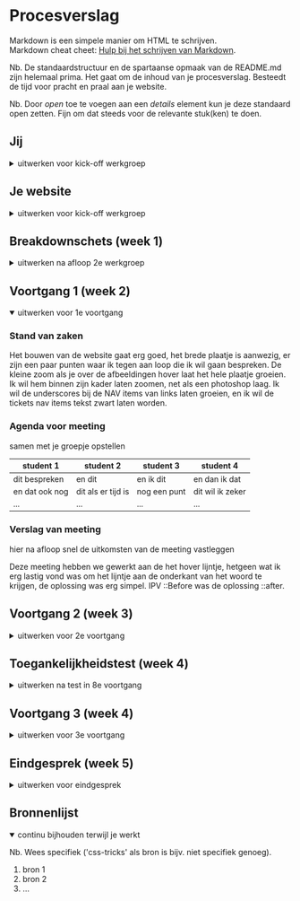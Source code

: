 # Procesverslag
Markdown is een simpele manier om HTML te schrijven.  
Markdown cheat cheet: [Hulp bij het schrijven van Markdown](https://github.com/adam-p/markdown-here/wiki/Markdown-Cheatsheet).

Nb. De standaardstructuur en de spartaanse opmaak van de README.md zijn helemaal prima. Het gaat om de inhoud van je procesverslag. Besteedt de tijd voor pracht en praal aan je website.

Nb. Door *open* toe te voegen aan een *details* element kun je deze standaard open zetten. Fijn om dat steeds voor de relevante stuk(ken) te doen.





## Jij

<details>
<summary>uitwerken voor kick-off werkgroep</summary>

### Auteur:
Bern de Klerk (vervangen door jouw naam)

#### Je startniveau:
Blauw (kies uit zwart, rood óf blauw)

#### Je focus:
Surface (kies uit responsive óf surface plane)
 
</details>





## Je website

<details>
<summary>uitwerken voor kick-off werkgroep</summary>

### Je opdracht:
Rijksmuseum.nl

#### Screenshot(s) van de eerste pagina (small screen): 
Launchpage
<img src="images/rijksmuseum_launchpage.PNG" width="375px" alt="Launchpage">

#### Screenshot(s) van de tweede pagina (small screen):
Fellowship 
<img src="images/rijksmuseum_fellowship.PNG" width="375px" alt="Fellowship page">
 
</details>



## Breakdownschets (week 1)

<details>
<summary>uitwerken na afloop 2e werkgroep</summary>

### de hele pagina: 
<img src="./images/breakdownschets.png" width="375px" alt="breakdown van de hele pagina">

### dynamisch deel (bijv menu): 
<img src="./images/breakdownschets_menu.png" width="375px" alt="breakdown van een dynamisch deel">


</details>





## Voortgang 1 (week 2)

<details open>
<summary>uitwerken voor 1e voortgang</summary>

### Stand van zaken
Het bouwen van de website gaat erg goed, het brede plaatje is aanwezig, er zijn een paar punten waar ik tegen aan loop die ik wil gaan bespreken. De kleine zoom als je over de afbeeldingen hover laat het hele plaatje groeien. Ik wil hem binnen zijn kader  laten zoomen, net als een photoshop laag. Ik wil de underscores bij de NAV items van links laten groeien, en ik wil de tickets nav items tekst zwart laten worden. 


### Agenda voor meeting
samen met je groepje opstellen

| student 1      | student 2          | student 3    | student 4        |
| ---            | ---                | ---          | ---              |
| dit bespreken  | en dit             | en ik dit    | en dan ik dat    |
| en dat ook nog | dit als er tijd is | nog een punt | dit wil ik zeker |
| ...            | ...                | ...          | ...              |


### Verslag van meeting
hier na afloop snel de uitkomsten van de meeting vastleggen

Deze meeting hebben we gewerkt aan de het hover lijntje, hetgeen wat ik erg lastig vond was om het lijntje aan de onderkant van het woord te krijgen, de oplossing was erg simpel. IPV ::Before was de oplossing ::after.

</details>





## Voortgang 2 (week 3)

<details>
<summary>uitwerken voor 2e voortgang</summary>

### Stand van zaken
Het gaat erg goed! Ik vind het nu ook leuk om te doen, de brede opzet van de website is nu af. Ik ga de footer nog verder uitbreiden en beginnen aan het menu.
In principe kan ik nu de meeste problemen oplossen zonder naar het internet te gaan, dit geeft een goed gevoel. Wellicht word ik ooit nog een waardig programmeur!

Ik wil gaan beginnen aan de tweede pagina, ik moet nog uitkiezen welke ik wil doen. Omdat ik zelf erg van kunst hou doe ik een schilderij waarschijnlijk.

### Agenda voor meeting
samen met je groepje opstellen

| student 1      | student 2          | student 3    | student 4        |
| ---            | ---                | ---          | ---              |
| Hamburger menu maken  | en dit             | en ik dit    | en dan ik dat    |
| en dat ook nog | dit als er tijd is | nog een punt | dit wil ik zeker |
| ...            | ...                | ...          | ...              |


### Verslag van meeting
hier na afloop snel de uitkomsten van de meeting vastleggen

Het hamburger menu is af, hij hoeft alleen  verder te worden vormgegeven, ik moet uitvogelen waarom ie wel werkt in mijn browser maar niet als ik hem naar github heb gepushed

</details>





## Toegankelijkheidstest (week 4)

<details>
<summary>uitwerken na test in 8e voortgang</summary>

### Bevindingen
Uit mijn testen kwamen naar voren dat de verteller die slechtziende en blinden gebruiken nog wel wat werk kan gebruiken, er waren een aantal dingen die ik wel moet verbeteren, zo missen vrijwel alle afbeeldingen de alt tag. Dit ga ik veranderen.

#### Titel eerste bevinding
De eerste test die ik heb gedaan met een bril was die voor kleurenblindheid, Adam is van zichzelf kleurenblind dus die heeft ook geholpen, hij heeft gezegd dat mijn website goed werkt en er genoeg contrast is om de website kleurenblindheidvriendelijk te maken.


#### Titel tweede bevinding. 
Uit mijn testen kwamen naar voren dat de verteller die slechtziende en blinden gebruiken nog wel wat werk kan gebruiken, er waren een aantal dingen die ik wel moet verbeteren, zo missen vrijwel alle afbeeldingen de alt tag. Dit ga ik veranderen.


</details>





## Voortgang 3 (week 4)

<details>
<summary>uitwerken voor 3e voortgang</summary>

### Stand van zaken
Voor dit voortgangsgesprek had ik in principe alles op orde, 1 dingetje waar we vast liepen was het lijntje
onder de tekst voor de items in het menu. Verder ben ik tevreden waar ik ben, maar ik moet wel haast
gaan maken dit weekend, het hamburger menu is nu af, wat een goed gevoel geeft, de opzet is nu klaar.

2 pagina's met een dropdown menu, ik ben trots op wat ik heb neergezet.


### Agenda voor meeting
samen met je groepje opstellen

| student 1      | student 2          | student 3    | student 4        |
| ---            | ---                | ---          | ---              |
| dit bespreken  | en dit             | en ik dit    | en dan ik dat    |
| en dat ook nog | dit als er tijd is | nog een punt | dit wil ik zeker |
| ...            | ...                | ...          | ...              |


### Verslag van meeting
hier na afloop snel de uitkomsten van de meeting vastleggen

- punt 1
- punt 2
- nog een punt
- ...

</details>





## Eindgesprek (week 5)

<details>
<summary>uitwerken voor eindgesprek</summary>

### Stand van zaken
Tegen het einde van het project aan merkte ik toch dat ik flink wat tijd tekort kom, ik heb enorm veel gedaan
dus aan mijn werkethiek ligt het niet, maar het lag vooral aan de onderschatting van het aantal werk wat er na
de 2 pagina's gebeurd moet worden. Ik ging voor de surface plane.

Lang verhaal kort, ik had gewoon tijd te kort.

-De dingen die ik nog wilde toevoegen zijn een light/dark mode.
-Advanced positioning. (Gelukt)
-Video (Gelukt)
-Meer micto interacties.
-Het instellen van lettergrote
-Custom themes  (Dit zou leuk zijn om verschillende kunstwerken overeen te laten komen met het thema.)

Alhoewel ik voor de herkansing ga, ben ik erg trots op wat ik wel heb gemaakt. Ik heb veel geleerd en 
ben van gedachten veranderd over wat ik vind van coderen. Ik vind het zelfs best wel leuk, het enige 
wat ik jammer vind is dat ik niet genoeg tijd had, maarja, niks aan te doen verder.
### Screenshot(s)

<img src="imagesReadme/home_screen.PNG" width="375px" alt="Launchpage">
<img src="imagesReadme/dropdown_menu.PNG" width="375px" alt="Launchpage">
<img src="imagesReadme/gebaren_screen.PNG" width="375px" alt="Launchpage">
<img src="imagesReadme/video.PNG" width="375px" alt="Launchpage">
</details>





## Bronnenlijst

<details open>
<summary>continu bijhouden terwijl je werkt</summary>

Nb. Wees specifiek ('css-tricks' als bron is bijv. niet specifiek genoeg).

1. bron 1
2. bron 2
3. ...

</details>